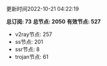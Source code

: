 更新时间2022-10-21 04:22:19

**总订阅: 73**
**总节点: 2050**
**有效节点: 527**
- v2ray节点: 257
- ss节点: 201
- ssr节点: 8
- trojan节点: 61
